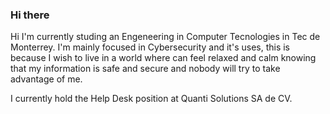 ### Hi there 

Hi I'm currently studing an Engeneering in Computer Tecnologies in Tec de Monterrey. I'm mainly focused in Cybersecurity and it's uses, this is because I wish to live in a world where can feel relaxed and calm knowing that my information is safe and secure and nobody will try to take advantage of me.

I currently hold the Help Desk position at Quanti Solutions SA de CV.

<!--
**ZhuKhaFlu/ZhuKhaFlu** is a ✨ _special_ ✨ repository because its `README.md` (this file) appears on your GitHub profile.

Here are some ideas to get you started:

- 🔭 I’m currently working on ...
- 🌱 I’m currently learning ...
- 👯 I’m looking to collaborate on ...
- 🤔 I’m looking for help with ...
- 💬 Ask me about ...
- 📫 How to reach me: ...
- 😄 Pronouns: ...
- ⚡ Fun fact: ...
-->
